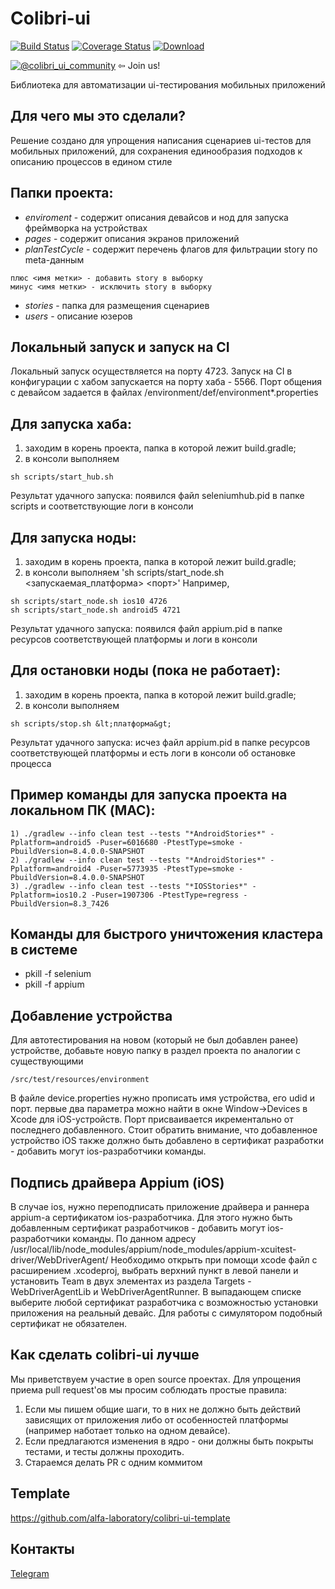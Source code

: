 # Colibri-ui
[![Build Status](https://travis-ci.org/alfa-laboratory/colibri-ui.svg?branch=master)](https://travis-ci.org/alfa-laboratory/colibri-ui)
[![Coverage Status](https://coveralls.io/repos/github/alfa-laboratory/colibri-ui/badge.svg?branch=master)](https://coveralls.io/github/alfa-laboratory/colibri-ui?branch=master)
[![Download](https://api.bintray.com/packages/alfa-laboratory/maven-releases/colibri-ui/images/download.svg) ](https://bintray.com/alfa-laboratory/maven-releases/colibri-ui/_latestVersion)

[![@colibri_ui_community](https://img.shields.io/badge/Telegram-%40colibri__ui__community-orange.svg)](https://t.me/colibri_ui_community) ⇦ Join us!

Библиотека для автоматизации ui-тестирования мобильных приложений

## Для чего мы это сделали?
Решение создано для упрощения написания сценариев ui-тестов для мобильных приложений, для сохранения единообразия подходов к описанию процессов в едином стиле 

## Папки проекта:
* *enviroment* - содержит описания девайсов и нод для запуска фреймворка на устройствах
* *pages* - содержит описания экранов приложений 
* *planTestCycle* - содержит перечень флагов для фильтрации story по meta-данным
```
плюс <имя метки> - добавить story в выборку
минус <имя метки> - исключить story в выборку
```
* *stories* - папка для размещения сценариев
* *users* - описание юзеров

## Локальный запуск и запуск на CI

Локальный запуск осуществляется на порту 4723.
Запуск на CI в конфигурации с хабом запускается на порту хаба - 5566.
Порт общения с девайсом задается в файлах /environment/def/environment*.properties


## Для запуска хаба:
1) заходим в корень проекта, папка в которой лежит build.gradle;
2) в консоли выполняем
```
sh scripts/start_hub.sh
```

Результат удачного запуска: появился файл seleniumhub.pid в папке scripts и соответствующие логи в консоли

## Для запуска ноды:
1) заходим в корень проекта, папка в которой лежит build.gradle;
2) в консоли выполняем 'sh scripts/start_node.sh &lt;запускаемая_платформа&gt; &lt;порт&gt;'
Например,
```
sh scripts/start_node.sh ios10 4726
sh scripts/start_node.sh android5 4721
```

Результат удачного запуска: появился файл appium.pid в папке ресурсов соответствующей платформы и логи в консоли

## Для остановки ноды (пока не работает):
1) заходим в корень проекта, папка в которой лежит build.gradle;
2) в консоли выполняем 
```
sh scripts/stop.sh &lt;платформа&gt;
```

Результат удачного запуска: исчез файл appium.pid в папке ресурсов соответствующей платформы и есть логи в консоли об остановке процесса

## Пример команды для запуска проекта на локальном ПК (MAC):
```
1) ./gradlew --info clean test --tests "*AndroidStories*" -Pplatform=android5 -Puser=6016680 -PtestType=smoke -PbuildVersion=8.4.0.0-SNAPSHOT
2) ./gradlew --info clean test --tests "*AndroidStories*" -Pplatform=android4 -Puser=5773935 -PtestType=smoke -PbuildVersion=8.4.0.0-SNAPSHOT
3) ./gradlew --info clean test --tests "*IOSStories*" -Pplatform=ios10.2 -Puser=1907306 -PtestType=regress -PbuildVersion=8.3_7426
```
## Команды для быстрого уничтожения кластера в системе 
* pkill -f selenium
* pkill -f appium

## Добавление устройства

Для автотестирования на новом (который не был добавлен ранее) устройстве, добавьте новую папку в раздел проекта по аналогии с существующими
```
/src/test/resources/environment
```
В файле device.properties нужно прописать имя устройства, его udid и порт. первые два параметра можно найти в окне Window->Devices в Xcode для iOS-устройств. Порт присваивается икрементально от последнего добавленного.
Стоит обратить внимание, что добавленное устройство iOS также должно быть добавлено в сертификат разработки - добавить могут ios-разработчики команды. 



## Подпись драйвера Appium (iOS)

В случае ios, нужно переподписать приложение драйвера и раннера appium-а сертификатом ios-разработчика. Для этого нужно быть добавленным сертификат разработчиков - добавить могут ios-разработчики команды. 
По данном адресу
/usr/local/lib/node_modules/appium/node_modules/appium-xcuitest-driver/WebDriverAgent/
Необходимо открыть при помощи xcode файл с расширением .xcodeproj, выбрать верхний пункт в левой панели и установить Team в двух элементах из раздела Targets - WebDriverAgentLib и WebDriverAgentRunner. В выпадающем списке выберите любой сертификат разработчика с возможностью установки приложения на реальный девайс.
Для работы с симулятором подобный сертификат не обязателен.


## Как сделать colibri-ui лучше

Мы приветствуем участие в open source проектах. Для упрощения приема pull request'ов мы просим соблюдать простые правила:
1) Если мы пишем общие шаги, то в них не должно быть действий зависящих от приложения либо от особенностей платформы (например наботает только на одном девайсе).
2) Если предлагаются изменения в ядро - они должны быть покрыты тестами, и тесты должны проходить.
3) Стараемся делать PR с одним коммитом

## Template

https://github.com/alfa-laboratory/colibri-ui-template

## Контакты

[Telegram](https://t.me/colibri_ui_community)

